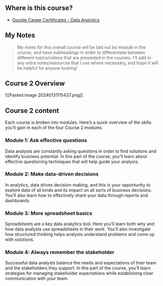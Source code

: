 ## Where is this course?
- [Google Career Certificates - Data Analytics](https://grow.google/certificates/data-analytics/#?modal_active=none)

## My Notes
> My notes for this overall course will be laid out by module in the course, and have subheadings in order to differentiate between different topics/videos that are presented in the courses. I'll add in any extra notes/resources that I use where necessary, and hope it will be helpful for anyone looking!

## Course 2 Overview
![[Pasted image 20240131115437.png]]

## Course 2 content

Each course is broken into modules. Here’s a quick overview of the skills you’ll gain in each of the four Course 2 modules.

### **Module 1: Ask effective questions**

Data analysts are constantly asking questions in order to find solutions and identify business potential. In this part of the course, you’ll learn about effective questioning techniques that will help guide your analysis.

### **Module 2: Make data-driven decisions**

In analytics, data drives decision-making, and this is your opportunity to explore data of all kinds and its impact on all sorts of business decisions. You’ll also learn how to effectively share your data through reports and dashboards.

### **Module 3: More spreadsheet basics**

Spreadsheets are a key data analytics tool. Here you’ll learn both why and how data analysts use spreadsheets in their work. You’ll also investigate how structured thinking helps analysts understand problems and come up with solutions.

### **Module 4: Always remember the stakeholder**

Successful data analysts balance the needs and expectations of their team and the stakeholders they support. In this part of the course, you’ll learn strategies for managing stakeholder expectations while establishing clear communication with your team.